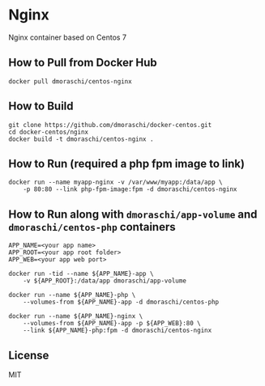 # Nginx

Nginx container based on Centos 7

## How to Pull from Docker Hub

    docker pull dmoraschi/centos-nginx

## How to Build

    git clone https://github.com/dmoraschi/docker-centos.git
    cd docker-centos/nginx
    docker build -t dmoraschi/centos-nginx .

## How to Run (required a php fpm image to link)

    docker run --name myapp-nginx -v /var/www/myapp:/data/app \
        -p 80:80 --link php-fpm-image:fpm -d dmoraschi/centos-nginx

## How to Run along with `dmoraschi/app-volume` and `dmoraschi/centos-php` containers

    APP_NAME=<your app name>
    APP_ROOT=<your app root folder>
    APP_WEB=<your app web port>

    docker run -tid --name ${APP_NAME}-app \
        -v ${APP_ROOT}:/data/app dmoraschi/app-volume

    docker run --name ${APP_NAME}-php \
        --volumes-from ${APP_NAME}-app -d dmoraschi/centos-php

    docker run --name ${APP_NAME}-nginx \
        --volumes-from ${APP_NAME}-app -p ${APP_WEB}:80 \
        --link ${APP_NAME}-php:fpm -d dmoraschi/centos-nginx

## License

MIT
